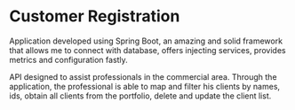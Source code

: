 # Customer Registration

Application developed using Spring Boot, an amazing and solid framework that allows me to connect with database, offers injecting services, 
provides metrics and configuration fastly. 

API designed to assist professionals in the commercial area. Through the application, the professional is able to map and filter his clients by names, ids, obtain all clients from the portfolio, delete and update the client list.

